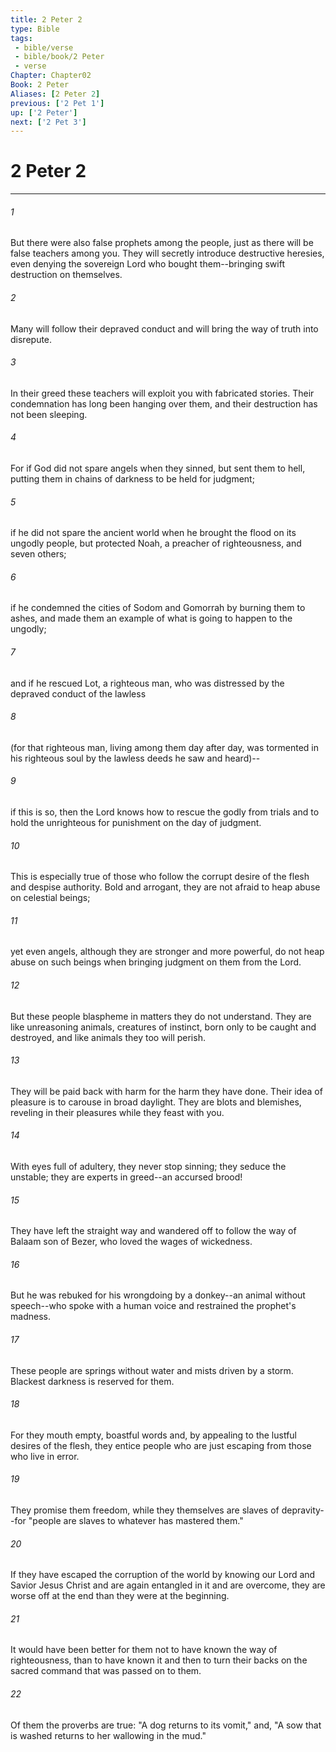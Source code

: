 ```yaml
---
title: 2 Peter 2
type: Bible
tags:
 - bible/verse
 - bible/book/2 Peter
 - verse
Chapter: Chapter02
Book: 2 Peter
Aliases: [2 Peter 2]
previous: ['2 Pet 1']
up: ['2 Peter']
next: ['2 Pet 3']
---
```

# 2 Peter 2

***


###### 1 
But there were also false prophets among the people, just as there will be false teachers among you. They will secretly introduce destructive heresies, even denying the sovereign Lord who bought them--bringing swift destruction on themselves. 

###### 2 
Many will follow their depraved conduct and will bring the way of truth into disrepute. 

###### 3 
In their greed these teachers will exploit you with fabricated stories. Their condemnation has long been hanging over them, and their destruction has not been sleeping. 

###### 4 
For if God did not spare angels when they sinned, but sent them to hell, putting them in chains of darkness to be held for judgment; 

###### 5 
if he did not spare the ancient world when he brought the flood on its ungodly people, but protected Noah, a preacher of righteousness, and seven others; 

###### 6 
if he condemned the cities of Sodom and Gomorrah by burning them to ashes, and made them an example of what is going to happen to the ungodly; 

###### 7 
and if he rescued Lot, a righteous man, who was distressed by the depraved conduct of the lawless 

###### 8 
(for that righteous man, living among them day after day, was tormented in his righteous soul by the lawless deeds he saw and heard)-- 

###### 9 
if this is so, then the Lord knows how to rescue the godly from trials and to hold the unrighteous for punishment on the day of judgment. 

###### 10 
This is especially true of those who follow the corrupt desire of the flesh and despise authority. Bold and arrogant, they are not afraid to heap abuse on celestial beings; 

###### 11 
yet even angels, although they are stronger and more powerful, do not heap abuse on such beings when bringing judgment on them from the Lord. 

###### 12 
But these people blaspheme in matters they do not understand. They are like unreasoning animals, creatures of instinct, born only to be caught and destroyed, and like animals they too will perish. 

###### 13 
They will be paid back with harm for the harm they have done. Their idea of pleasure is to carouse in broad daylight. They are blots and blemishes, reveling in their pleasures while they feast with you. 

###### 14 
With eyes full of adultery, they never stop sinning; they seduce the unstable; they are experts in greed--an accursed brood! 

###### 15 
They have left the straight way and wandered off to follow the way of Balaam son of Bezer, who loved the wages of wickedness. 

###### 16 
But he was rebuked for his wrongdoing by a donkey--an animal without speech--who spoke with a human voice and restrained the prophet's madness. 

###### 17 
These people are springs without water and mists driven by a storm. Blackest darkness is reserved for them. 

###### 18 
For they mouth empty, boastful words and, by appealing to the lustful desires of the flesh, they entice people who are just escaping from those who live in error. 

###### 19 
They promise them freedom, while they themselves are slaves of depravity--for "people are slaves to whatever has mastered them." 

###### 20 
If they have escaped the corruption of the world by knowing our Lord and Savior Jesus Christ and are again entangled in it and are overcome, they are worse off at the end than they were at the beginning. 

###### 21 
It would have been better for them not to have known the way of righteousness, than to have known it and then to turn their backs on the sacred command that was passed on to them. 

###### 22 
Of them the proverbs are true: "A dog returns to its vomit," and, "A sow that is washed returns to her wallowing in the mud." 
